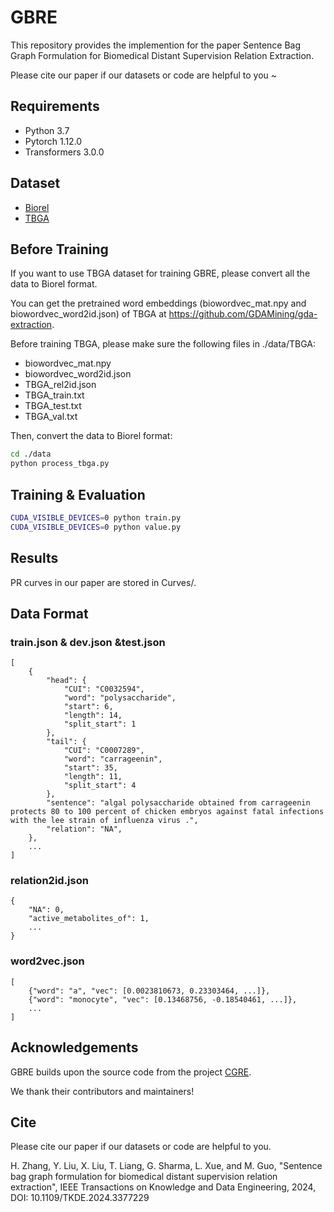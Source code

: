 # GBRE
This repository provides the implemention for the paper Sentence Bag Graph Formulation for Biomedical Distant Supervision Relation Extraction.

Please cite our paper if our datasets or code are helpful to you ~

## Requirements
* Python 3.7
* Pytorch 1.12.0
* Transformers 3.0.0

## Dataset
* [Biorel](https://bit.ly/biorel_dataset)
* [TBGA](https://zenodo.org/record/5911097)

## Before Training
If you want to use TBGA dataset for training GBRE, please convert all the data to Biorel format.

You can get the pretrained word embeddings (biowordvec_mat.npy and biowordvec_word2id.json) of TBGA at https://github.com/GDAMining/gda-extraction.

Before training TBGA, please make sure the following files in ./data/TBGA:

* biowordvec_mat.npy
* biowordvec_word2id.json
* TBGA_rel2id.json
* TBGA_train.txt
* TBGA_test.txt
* TBGA_val.txt

Then, convert the data to Biorel format:

```bash
cd ./data
python process_tbga.py
```


## Training & Evaluation
```bash
CUDA_VISIBLE_DEVICES=0 python train.py
CUDA_VISIBLE_DEVICES=0 python value.py
```

## Results
PR curves in our paper are stored in Curves/.

## Data Format
### train.json & dev.json &test.json
```
[
    {
        "head": {
            "CUI": "C0032594",
            "word": "polysaccharide",
            "start": 6,
            "length": 14,
            "split_start": 1
        },
        "tail": {
            "CUI": "C0007289",
            "word": "carrageenin",
            "start": 35,
            "length": 11,
            "split_start": 4
        },
        "sentence": "algal polysaccharide obtained from carrageenin protects 80 to 100 percent of chicken embryos against fatal infections with the lee strain of influenza virus .",
        "relation": "NA",
    },
    ...
]
```


### relation2id.json
```
{
    "NA": 0,
    "active_metabolites_of": 1,
    ...
}
```


### word2vec.json
```
[
    {"word": "a", "vec": [0.0023810673, 0.23303464, ...]},
    {"word": "monocyte", "vec": [0.13468756, -0.18540461, ...]},
    ...
]
```

## Acknowledgements
GBRE builds upon the source code from the project [CGRE](https://github.com/tmliang/CGRE).

We thank their contributors and maintainers!



## Cite

Please cite our paper if our datasets or code are helpful to you.

H. Zhang, Y. Liu, X. Liu, T. Liang, G. Sharma, L. Xue, and M. Guo, "Sentence bag graph formulation for biomedical distant supervision relation  extraction", IEEE Transactions on Knowledge and Data Engineering, 2024, DOI: 10.1109/TKDE.2024.3377229
